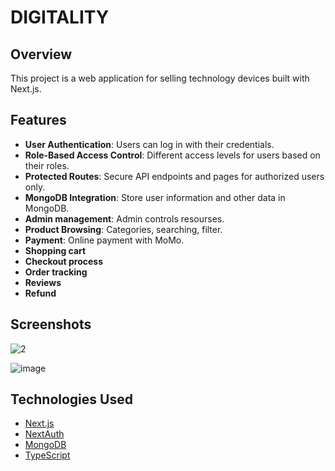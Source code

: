 # DIGITALITY 

## Overview

This project is a web application for selling technology devices built with Next.js. 

## Features

- **User Authentication**: Users can log in with their credentials.
- **Role-Based Access Control**: Different access levels for users based on their roles.
- **Protected Routes**: Secure API endpoints and pages for authorized users only.
- **MongoDB Integration**: Store user information and other data in MongoDB.
- **Admin management**: Admin controls resourses.
- **Product Browsing**: Categories, searching, filter.
- **Payment**: Online payment with MoMo.
- **Shopping cart**
- **Checkout process**
- **Order tracking**
- **Reviews**
- **Refund**

## Screenshots
![2](https://github.com/grvhuy/digitalityy/assets/111180011/54045f28-d6e5-4469-a859-d0510178b3ee)


![image](https://github.com/grvhuy/digitalityy/assets/111180011/9f7eadda-5402-4e9c-9095-78f6649d8e42)


## Technologies Used
- [Next.js](https://nextjs.org/)
- [NextAuth](https://next-auth.js.org/)
- [MongoDB](https://www.mongodb.com/)
- [TypeScript](https://www.typescriptlang.org/)
